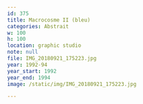 ```yaml
---
id: 375
title: Macrocosme II (bleu)
categories: Abstrait
w: 100
h: 100
location: graphic studio
note: null
file: IMG_20180921_175223.jpg
year: 1992-94
year_start: 1992
year_end: 1994
image: /static/img/IMG_20180921_175223.jpg

---
```

